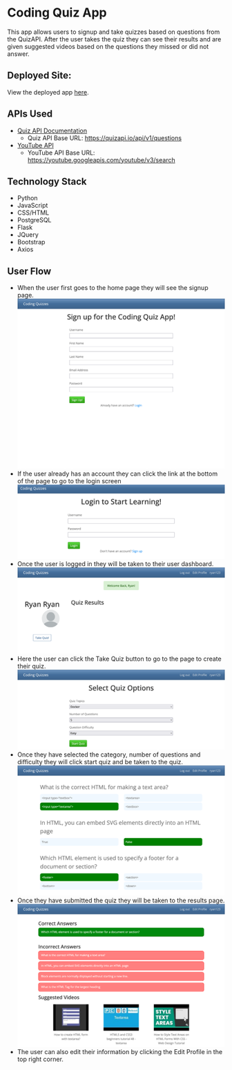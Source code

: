 # Coding Quiz App

This app allows users to signup and take quizzes based on questions from the QuizAPI. After the user takes the quiz they can see their results and are given suggested videos based on the questions they missed or did not answer.

## Deployed Site:
View the deployed app [here](https://coding-quiz-app-rb.herokuapp.com/signup).

## APIs Used
- [Quiz API Documentation](https://quizapi.io/docs/1.0/overview)
  - Quiz API Base URL: https://quizapi.io/api/v1/questions 
- [YouTube API](https://developers.google.com/youtube/v3/docs/)
  - YouTube API Base URL: https://youtube.googleapis.com/youtube/v3/search

## Technology Stack
- Python
- JavaScript
- CSS/HTML
- PostgreSQL
- Flask
- JQuery
- Bootstrap
- Axios

## User Flow

- When the user first goes to the home page they will see the signup page.
![Sign Up Page](./images/1-Signup.png)
- If the user already has an account they can click the link at the bottom of the page to go to the login screen
![Login Page](./images/1-Login.png)
- Once the user is logged in they will be taken to their user dashboard.
![User Dashboard](./images/1-Home-Page.png)
- Here the user can click the Take Quiz button to go to the page to create their quiz.
![Quiz Creation Page](./images/Quiz-Options.png)
- Once they have selected the category, number of questions and difficulty they will click start quiz and be taken to the quiz.
![Quiz](./images/Quiz.png)
- Once they have submitted the quiz they will be taken to the results page.
![Results Page](./images/Quiz-Results-Page.png)
- The user can also edit their information by clicking the Edit Profile in the top right corner.
